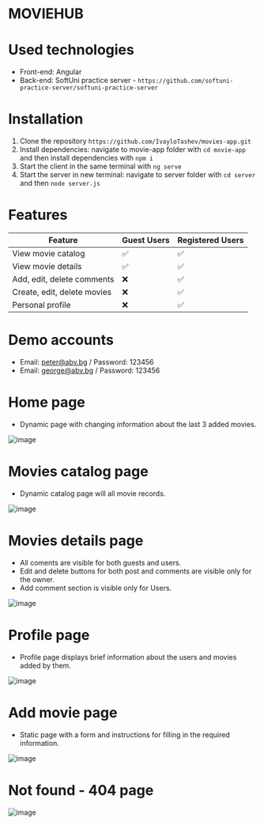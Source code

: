 # MOVIEHUB

# Used technologies
- Front-end: Angular
- Back-end: SoftUni practice server - `https://github.com/softuni-practice-server/softuni-practice-server`

# Installation
1. Clone the repository `https://github.com/IvayloTashev/movies-app.git`
2. Install dependencies: navigate to movie-app folder with `cd movie-app` and then install dependencies with `npm i`
3. Start the client in the same terminal with `ng serve`
4. Start the server in new terminal: navigate to server folder with `cd server` and then `node server.js`

# Features
| Feature                      | Guest Users | Registered Users |
|------------------------------|-------------|------------------|
| View movie catalog           | ✅          | ✅               |
| View movie details           | ✅          | ✅               |
| Add, edit, delete comments   | ❌          | ✅               |
| Create, edit, delete movies  | ❌          | ✅               |
| Personal profile             | ❌          | ✅               |

# Demo accounts
- Email: peter@abv.bg / Password: 123456
- Email: george@abv.bg / Password: 123456

# Home page
- Dynamic page with changing information about the last 3 added movies.

![image](https://github.com/user-attachments/assets/82c0e91e-d11a-4918-a4d1-97ba7e231a5f)

# Movies catalog page
- Dynamic catalog page will all movie records.

![image](https://github.com/user-attachments/assets/c927ddce-8a6d-4704-8e69-3ced3e6f554e)

# Movies details page
- All coments are visible for both guests and users.
- Edit and delete buttons for both post and comments are visible only for the owner.
- Add comment section is visible only for Users.

![image](https://github.com/user-attachments/assets/1e506f31-5136-463d-b546-dea8f45875f1)

# Profile page
- Profile page displays brief information about the users and movies added by them.

![image](https://github.com/user-attachments/assets/6bc2af35-4d4a-43d0-9e62-71b343ff4679)

# Add movie page
- Static page with a form and instructions for filling in the required information.

![image](https://github.com/user-attachments/assets/8cf2bf24-9d1a-4ed9-acbb-c6b7bf932918)

# Not found - 404 page
![image](https://github.com/user-attachments/assets/e54ac3bb-5d8f-4ad6-8d5a-84f075bf50e7)


